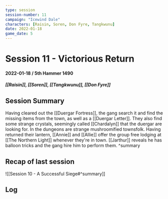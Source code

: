 ```yaml
---
type: session
session-number: 11
campaign: "Icewind Dale"
characters: [Raisin, Soren, Don Fyre, Tangkwunu]
date: 2022-01-18
game_date: 5
---
```


# Session 11 - Victorious Return
#### 2022-01-18 / 5th Hammer 1490
##### [[Raisin]], [[Soren]], [[Tangkwunu]], [[Don Fyre]]

## Session Summary
Having cleared out the [[Duergar Fortress]], the gang search it and find the missing items from the town, as well as a [[Duergar Letter]]. They also find some strange crystals, seemingly called [[Chardalyn]] that the duergar are looking for. In the dungeons are strange mushroomified townsfolk.
Having returned their lantern, [[Annie]] and [[Allie]] offer the group free lodging at [[The Northern Light]] whenever they're in town. [[Jarthur]] reveals he has balloon tricks and the gang hire him to perform them.
^summary

## Recap of last session
![[Session 10 - A Successful Siege#^summary]]

## Log


